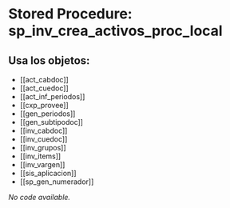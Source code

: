 # Stored Procedure: sp_inv_crea_activos_proc_local

## Usa los objetos:
- [[act_cabdoc]]
- [[act_cuedoc]]
- [[act_inf_periodos]]
- [[cxp_provee]]
- [[gen_periodos]]
- [[gen_subtipodoc]]
- [[inv_cabdoc]]
- [[inv_cuedoc]]
- [[inv_grupos]]
- [[inv_items]]
- [[inv_vargen]]
- [[sis_aplicacion]]
- [[sp_gen_numerador]]

*No code available.*
